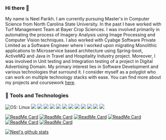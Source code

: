 ### Hi there 👋
My name is Neel Parikh. I am currently pursuing Master's in Computer Science from North Carolina State University. In the past I have worked with Turf Management Team at Bayer Crop Sciences. I was involved primarily in automating the process of Imagery Analysis using Image Processing and Computer Vision techniques. I also worked with Cyabge Software Private Limited as a Software Engineer where I worked upon migrating Monolithic applications to Microservice based architecture using Spring-boot, ActiveMQ and Java in Travel and Hospitality Industry project. Moreover, I was involved in Unit testing and Integration testing of a project in Digital Advertising Domain. My primary interest lies in Software Development and various technologies that surround it. I consider myself as a polyglot who can work on multiple technology stacks with ease. You can find more about my projects and coursework [here](https://www.linkedin.com/in/neelnparikh/).

### :wrench: Tools and Technologies
<img src = "https://img.shields.io/badge/OS-Linux-8bb13d?logo=Linux" alt = "OS: Linux"> <img src = "https://img.shields.io/badge/Editor-Intellij_Idea-8bb13d?logo=Intellij%20Idea">
<img src = "https://img.shields.io/badge/Editor-PyCharm-8bb13d?logo=PyCharm"> <img src = "https://img.shields.io/badge/Language-Java-8bb13d?logo=Java"> <img src = "https://img.shields.io/badge/Language-Python-8bb13d?logo=Python"> <img src = "https://img.shields.io/badge/Language-Javascript-8bb13d?logo=Javascript"> <img src = "https://img.shields.io/badge/Framework-Spring_Boot-8bb13d?logo=Spring"> <img src = "https://img.shields.io/badge/Framework-Keras-8bb13d?logo=Keras"> <img src = "https://img.shields.io/badge/Framework-OpenCV-8bb13d?logo=Python"> <img src = "https://img.shields.io/badge/Framework-Kafka-8bb13d?logo=Apache%20Kafka"> <img src = "https://img.shields.io/badge/Infrastructure-Terraform-8bb13d?logo=Terraform"> <img src = "https://img.shields.io/badge/Cloud-AWS-8bb13d?logo=Amazon%20aws"> <img src = "https://img.shields.io/badge/Database-MySQL-8bb13d?logo=MySQL">

[![ReadMe Card](https://github-readme-stats.vercel.app/api/pin/?username=ultraultimated&repo=StockInsight)](https://github.com/ultraultimated/StockInsight)
[![ReadMe Card](https://github-readme-stats.vercel.app/api/pin/?username=ultraultimated&repo=GITS)](https://github.com/ultraultimated/GITS)
[![ReadMe Card](https://github-readme-stats.vercel.app/api/pin/?username=ultraultimated&repo=Terraform)](https://github.com/ultraultimated/Terraform)
[![ReadMe Card](https://github-readme-stats.vercel.app/api/pin/?username=ultraultimated&repo=expertiza)](https://github.com/expertiza/expertiza)
[![ReadMe Card](https://github-readme-stats.vercel.app/api/pin/?username=ultraultimated&repo=savitar)](https://github.com/ultraultimated/savitar)
[![ReadMe Card](https://github-readme-stats.vercel.app/api/pin/?username=ultraultimated&repo=Twitter-stream-kafka-java)](https://github.com/ultraultimated/Twitter-stream-kafka-java)







  
<!--
**ultraultimated/ultraultimated** is a ✨ _special_ ✨ repository because its `README.md` (this file) appears on your GitHub profile.

Here are some ideas to get you started:

- 🔭 I’m currently working on ...
- 🌱 I’m currently learning ...
- 👯 I’m looking to collaborate on ...
- 🤔 I’m looking for help with ...
- 💬 Ask me about ...
- 📫 How to reach me: ...
- 😄 Pronouns: ...
- ⚡ Fun fact: ...
-->
[![Neel's github stats](https://github-readme-stats.vercel.app/api?username=ultraultimated&hide=contribs,stars)](https://github.com/ultraultimated/)

